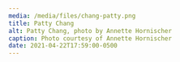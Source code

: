 ```yaml
---
media: /media/files/chang-patty.png
title: Patty Chang
alt: Patty Chang, photo by Annette Hornischer
caption: Photo courtesy of Annette Hornischer
date: 2021-04-22T17:59:00-0500
---
```

